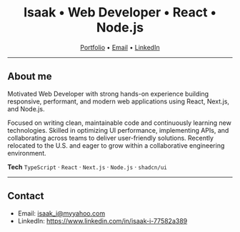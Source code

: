 <!-- Profile README: wkkkis/wkkkis -->

<h1 align="center">Isaak • Web Developer • React • Node.js</h1>

<p align="center">
  <a href="https://iskhak-i.com">Portfolio</a> •
  <a href="mailto:isaak_i@myyahoo.com">Email</a> •
  <a href="https://www.linkedin.com/in/isaak-i-77582a389">LinkedIn</a>
</p>

---

## About me
Motivated Web Developer with strong hands-on experience building responsive, performant, and modern web applications using React, Next.js, and Node.js.

Focused on writing clean, maintainable code and continuously learning new technologies. Skilled in optimizing UI performance, implementing APIs, and collaborating across teams to deliver user-friendly solutions. Recently relocated to the U.S. and eager to grow within a collaborative engineering environment.

**Tech**
`TypeScript` · `React` · `Next.js` · `Node.js` · `shadcn/ui`

---

## Contact
- Email: isaak_i@myyahoo.com  
- LinkedIn: https://www.linkedin.com/in/isaak-i-77582a389

